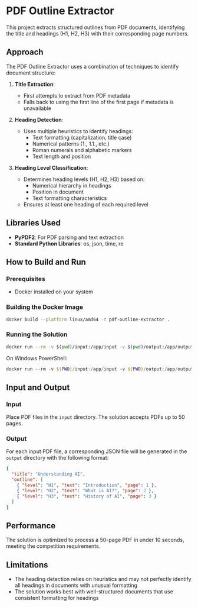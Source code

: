 # PDF Outline Extractor

This project extracts structured outlines from PDF documents, identifying the title and headings (H1, H2, H3) with their corresponding page numbers.

## Approach

The PDF Outline Extractor uses a combination of techniques to identify document structure:

1. **Title Extraction**:
   - First attempts to extract from PDF metadata
   - Falls back to using the first line of the first page if metadata is unavailable

2. **Heading Detection**:
   - Uses multiple heuristics to identify headings:
     - Text formatting (capitalization, title case)
     - Numerical patterns (1., 1.1., etc.)
     - Roman numerals and alphabetic markers
     - Text length and position

3. **Heading Level Classification**:
   - Determines heading levels (H1, H2, H3) based on:
     - Numerical hierarchy in headings
     - Position in document
     - Text formatting characteristics
   - Ensures at least one heading of each required level

## Libraries Used

- **PyPDF2**: For PDF parsing and text extraction
- **Standard Python Libraries**: os, json, time, re

## How to Build and Run

### Prerequisites

- Docker installed on your system

### Building the Docker Image

```bash
docker build --platform linux/amd64 -t pdf-outline-extractor .
```

### Running the Solution

```bash
docker run --rm -v $(pwd)/input:/app/input -v $(pwd)/output:/app/output pdf-outline-extractor
```

On Windows PowerShell:

```powershell
docker run --rm -v ${PWD}/input:/app/input -v ${PWD}/output:/app/output pdf-outline-extractor
```

## Input and Output

### Input

Place PDF files in the `input` directory. The solution accepts PDFs up to 50 pages.

### Output

For each input PDF file, a corresponding JSON file will be generated in the `output` directory with the following format:

```json
{
  "title": "Understanding AI",
  "outline": [
    { "level": "H1", "text": "Introduction", "page": 1 },
    { "level": "H2", "text": "What is AI?", "page": 2 },
    { "level": "H3", "text": "History of AI", "page": 3 }
  ]
}
```

## Performance

The solution is optimized to process a 50-page PDF in under 10 seconds, meeting the competition requirements.

## Limitations

- The heading detection relies on heuristics and may not perfectly identify all headings in documents with unusual formatting
- The solution works best with well-structured documents that use consistent formatting for headings